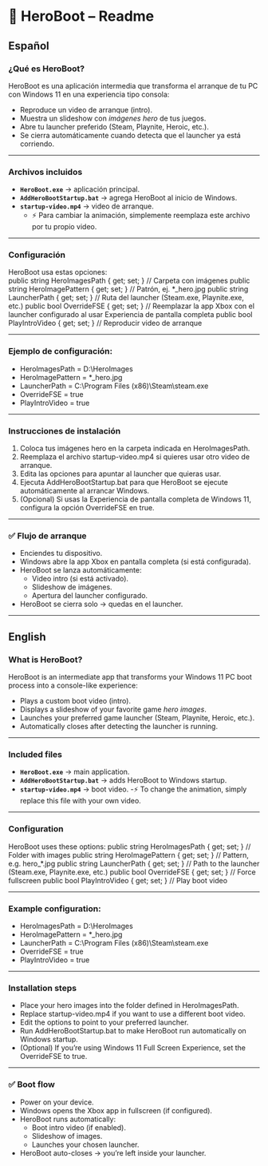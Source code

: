 ﻿# 📖 HeroBoot – Readme  

## Español  

### ¿Qué es HeroBoot?  
HeroBoot es una aplicación intermedia que transforma el arranque de tu PC con Windows 11 en una experiencia tipo consola:  

- Reproduce un video de arranque (intro).  
- Muestra un slideshow con *imágenes hero* de tus juegos.  
- Abre tu launcher preferido (Steam, Playnite, Heroic, etc.).  
- Se cierra automáticamente cuando detecta que el launcher ya está corriendo.  

---

### Archivos incluidos  
- **`HeroBoot.exe`** → aplicación principal.  
- **`AddHeroBootStartup.bat`** → agrega HeroBoot al inicio de Windows.  
- **`startup-video.mp4`** → video de arranque.  
  - ⚡ Para cambiar la animación, simplemente reemplaza este archivo por tu propio video.  

---

### Configuración  
HeroBoot usa estas opciones:  
public string HeroImagesPath { get; set; }   // Carpeta con imágenes
public string HeroImagePattern { get; set; } // Patrón, ej. *_hero.jpg
public string LauncherPath { get; set; }     // Ruta del launcher (Steam.exe, Playnite.exe, etc.)
public bool OverrideFSE { get; set; }        // Reemplazar la app Xbox con el launcher configurado al usar Experiencia de pantalla completa
public bool PlayIntroVideo { get; set; }     // Reproducir video de arranque

---

### Ejemplo de configuración:
- HeroImagesPath = D:\\HeroImages
- HeroImagePattern = *_hero.jpg
- LauncherPath = C:\\Program Files (x86)\\Steam\\steam.exe
- OverrideFSE = true
- PlayIntroVideo = true

---

### Instrucciones de instalación
1. Coloca tus imágenes hero en la carpeta indicada en HeroImagesPath.
2. Reemplaza el archivo startup-video.mp4 si quieres usar otro video de arranque.
3. Edita las opciones para apuntar al launcher que quieras usar. 
4. Ejecuta AddHeroBootStartup.bat para que HeroBoot se ejecute automáticamente al arrancar Windows. 
5. (Opcional) Si usas la Experiencia de pantalla completa de Windows 11, configura la opción OverrideFSE en true.

---

### ✅ Flujo de arranque

- Enciendes tu dispositivo.
- Windows abre la app Xbox en pantalla completa (si está configurada).
- HeroBoot se lanza automáticamente:
  - Video intro (si está activado).
  - Slideshow de imágenes.
  - Apertura del launcher configurado.
- HeroBoot se cierra solo → quedas en el launcher.

---

## English

### What is HeroBoot?

HeroBoot is an intermediate app that transforms your Windows 11 PC boot process into a console-like experience:

- Plays a custom boot video (intro).
- Displays a slideshow of your favorite game *hero images*.
- Launches your preferred game launcher (Steam, Playnite, Heroic, etc.).
- Automatically closes after detecting the launcher is running.

---

### Included files

- **`HeroBoot.exe`** → main application.
- **`AddHeroBootStartup.bat`** → adds HeroBoot to Windows startup.
- **`startup-video.mp4`** → boot video.
  -⚡ To change the animation, simply replace this file with your own video.

---

### Configuration
HeroBoot uses these options:
public string HeroImagesPath { get; set; }   // Folder with images
public string HeroImagePattern { get; set; } // Pattern, e.g. hero_*.jpg
public string LauncherPath { get; set; }     // Path to the launcher (Steam.exe, Playnite.exe, etc.)
public bool OverrideFSE { get; set; }        // Force fullscreen
public bool PlayIntroVideo { get; set; }     // Play boot video

---

### Example configuration:
- HeroImagesPath = D:\\HeroImages
- HeroImagePattern = *_hero.jpg
- LauncherPath = C:\\Program Files (x86)\\Steam\\steam.exe
- OverrideFSE = true
- PlayIntroVideo = true

---

### Installation steps
- Place your hero images into the folder defined in HeroImagesPath.
- Replace startup-video.mp4 if you want to use a different boot video.
- Edit the options to point to your preferred launcher.
- Run AddHeroBootStartup.bat to make HeroBoot run automatically on Windows startup.
- (Optional) If you’re using Windows 11 Full Screen Experience, set the OverrideFSE to true.

---

### ✅ Boot flow
- Power on your device.
- Windows opens the Xbox app in fullscreen (if configured).
- HeroBoot runs automatically:
  - Boot intro video (if enabled).
  - Slideshow of images.
  - Launches your chosen launcher.
- HeroBoot auto-closes → you’re left inside your launcher.